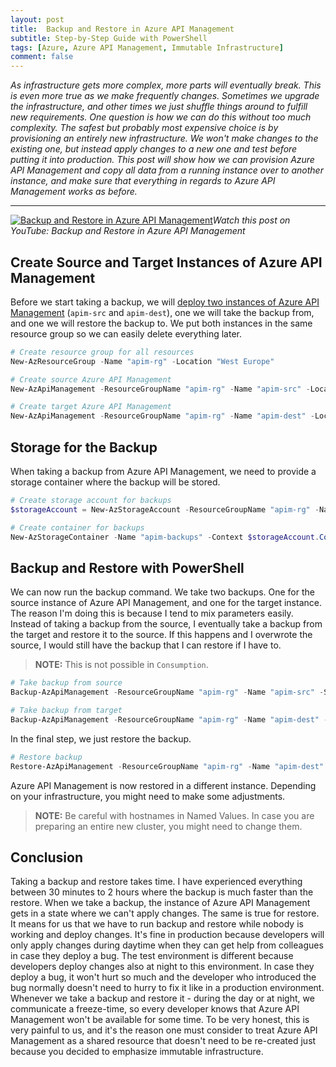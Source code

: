 ```yaml
---
layout: post
title:  Backup and Restore in Azure API Management
subtitle: Step-by-Step Guide with PowerShell
tags: [Azure, Azure API Management, Immutable Infrastructure]
comment: false
---
```


*As infrastructure gets more complex, more parts will eventually break. This is even more true as we make frequently changes. Sometimes we upgrade the infrastructure, and other times we just shuffle things around to fulfill new requirements. One question is how we can do this without too much complexity. The safest but probably most expensive choice is by provisioning an entirely new infrastructure. We won't make changes to the existing one, but instead apply changes to a new one and test before putting it into production. This post will show how we can provision Azure API Management and copy all data from a running instance over to another instance, and make sure that everything in regards to Azure API Management works as before.*

---

[![Backup and Restore in Azure API Management](https://cdn.svenmalvik.com/images/azure-apim-backup-restore.jpg "Backup and Restore in Azure API Management")](https://www.youtube.com/watch?v=AtIuwD23Mhw)*Watch this post on YouTube: Backup and Restore in Azure API Management*

## Create Source and Target Instances of Azure API Management

Before we start taking a backup, we will [deploy two instances of Azure API Management](azure-apim-deploy-with-powershell) (`apim-src` and `apim-dest`), one we will take the backup from, and one we will restore the backup to. We put both instances in the same resource group so we can easily delete everything later.

```powershell
# Create resource group for all resources
New-AzResourceGroup -Name "apim-rg" -Location "West Europe"

# Create source Azure API Management
New-AzApiManagement -ResourceGroupName "apim-rg" -Name "apim-src" -Location "West Europe" -Organization "svenmalvik.com" -AdminEmail "sven@malvik.de"

# Create target Azure API Management
New-AzApiManagement -ResourceGroupName "apim-rg" -Name "apim-dest" -Location "West Europe" -Organization "svenmalvik.com" -AdminEmail "sven@malvik.de"
```

## Storage for the Backup

When taking a backup from Azure API Management, we need to provide a storage container where the backup will be stored.

```powershell
# Create storage account for backups
$storageAccount = New-AzStorageAccount -ResourceGroupName "apim-rg" -Name "apimsvenmalviksa" -SkuName Standard_LRS -Location "West Europe"

# Create container for backups
New-AzStorageContainer -Name "apim-backups" -Context $storageAccount.Context -Permission blob
```

## Backup and Restore with PowerShell

We can now run the backup command. We take two backups. One for the source instance of Azure API Management, and one for the target instance. The reason I'm doing this is because I tend to mix parameters easily. Instead of taking a backup from the source, I eventually take a backup from the target and restore it to the source. If this happens and I overwrote the source, I would still have the backup that I can restore if I have to.

> **NOTE:** This is not possible in `Consumption`.

```powershell
# Take backup from source
Backup-AzApiManagement -ResourceGroupName "apim-rg" -Name "apim-src" -StorageContext $storageAccount.Context -TargetContainerName "apim-backups" -TargetBlobName "apim-src-backup"

# Take backup from target
Backup-AzApiManagement -ResourceGroupName "apim-rg" -Name "apim-dest" -StorageContext $storageAccount.Context -TargetContainerName "apim-backups" -TargetBlobName "apim-dest-backup"
```

In the final step, we just restore the backup.
```powershell
# Restore backup
Restore-AzApiManagement -ResourceGroupName "apim-rg" -Name "apim-dest" -StorageContext $storageAccount.Context -SourceContainerName "apim-backups" -SourceBlobName "apim-src-backup"
```

Azure API Management is now restored in a different instance. Depending on your infrastructure, you might need to make some adjustments.

> **NOTE:** Be careful with hostnames in Named Values. In case you are preparing an entire new cluster, you might need to change them.

## Conclusion

Taking a backup and restore takes time. I have experienced everything between 30 minutes to 2 hours where the backup is much faster than the restore. When we take a backup, the instance of Azure API Management gets in a state where we can't apply changes. The same is true for restore. It means for us that we have to run backup and restore while nobody is working and deploy changes. It's fine in production because developers will only apply changes during daytime when they can get help from colleagues in case they deploy a bug. The test environment is different because developers deploy changes also at night to this environment. In case they deploy a bug, it won't hurt so much and the developer who introduced the bug normally doesn't need to hurry to fix it like in a production environment. Whenever we take a backup and restore it - during the day or at night, we communicate a freeze-time, so every developer knows that Azure API Management won't be available for some time. To be very honest, this is very painful to us, and it's the reason one must consider to treat Azure API Management as a shared resource that doesn't need to be re-created just because you decided to emphasize immutable infrastructure.

